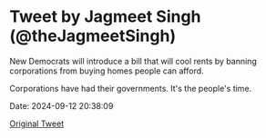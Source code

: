 # Tweet by Jagmeet Singh (@theJagmeetSingh)

New Democrats will introduce a bill that will cool rents by banning corporations from buying homes people can afford.

Corporations have had their governments. It's the people's time.

Date: 2024-09-12 20:38:09

[Original Tweet](https://x.com/theJagmeetSingh/status/1834330680286961888)
